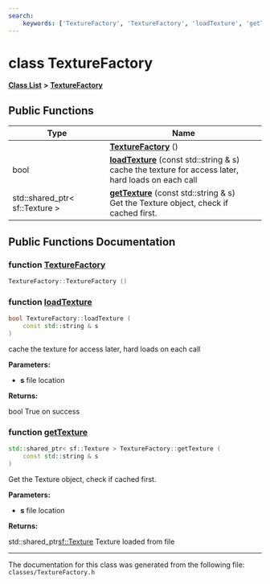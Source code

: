 ```yaml
---
search:
    keywords: ['TextureFactory', 'TextureFactory', 'loadTexture', 'getTexture']
---
```


# class TextureFactory

[**Class List**](annotated.md) **>** [**TextureFactory**](class_texture_factory.md)


## Public Functions

|Type|Name|
|-----|-----|
||[**TextureFactory**](class_texture_factory.md#1a8f929f76381d8b9790188b0ceb1bce62) () |
|bool|[**loadTexture**](class_texture_factory.md#1aab66db80def7130338f9f0862717ac5b) (const std::string & s) <br>cache the texture for access later, hard loads on each call |
|std::shared\_ptr< sf::Texture >|[**getTexture**](class_texture_factory.md#1ad01083de75eea082788b29dcbf5605df) (const std::string & s) <br>Get the Texture object, check if cached first. |


## Public Functions Documentation

### function <a id="1a8f929f76381d8b9790188b0ceb1bce62" href="#1a8f929f76381d8b9790188b0ceb1bce62">TextureFactory</a>

```cpp
TextureFactory::TextureFactory ()
```



### function <a id="1aab66db80def7130338f9f0862717ac5b" href="#1aab66db80def7130338f9f0862717ac5b">loadTexture</a>

```cpp
bool TextureFactory::loadTexture (
    const std::string & s
)
```

cache the texture for access later, hard loads on each call 



**Parameters:**


* **s** file location 



**Returns:**

bool True on success 




### function <a id="1ad01083de75eea082788b29dcbf5605df" href="#1ad01083de75eea082788b29dcbf5605df">getTexture</a>

```cpp
std::shared_ptr< sf::Texture > TextureFactory::getTexture (
    const std::string & s
)
```

Get the Texture object, check if cached first. 



**Parameters:**


* **s** file location 



**Returns:**

std::shared\_ptr<sf::Texture> Texture loaded from file 






----------------------------------------
The documentation for this class was generated from the following file: `classes/TextureFactory.h`
